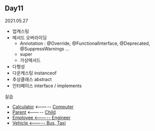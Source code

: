 ## Day11
2021.05.27

- 업캐스팅
- 메서드 오버라이딩
  - Annotation : @Override, @FunctionalInterface, @Deprecated, @SuppressWarnings ...
  - super
  - 가상메서드
- 다형성
- 다운캐스팅 instanceof
- 추상클래스 abstract
- 인터페이스 interface / implements


실습
- [Calculator](Calculator.java) <----- [Computer](Computer.java)
- [Parent](Parent.java) <----- [Child](Child.java)
- [Employee <----- Engineer](EmployeeTest.java)
- [Vehicle <----- Bus, Taxi](DriverTest.java)

